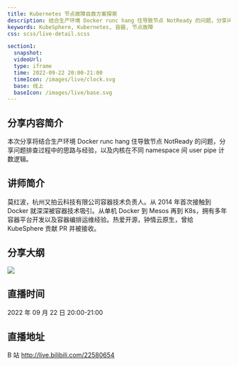 ```yaml
---
title: Kubernetes 节点故障自救方案探索
description: 结合生产环境 Docker runc hang 住导致节点 NotReady 的问题，分享问题排查过程中的思路与经验，以及内核在不同 namespace 间 user pipe 计数逻辑。
keywords: KubeSphere, Kubernetes, 容器, 节点故障
css: scss/live-detail.scss

section1:
  snapshot: 
  videoUrl: 
  type: iframe
  time: 2022-09-22 20:00-21:00
  timeIcon: /images/live/clock.svg
  base: 线上
  baseIcon: /images/live/base.svg
---
```

## 分享内容简介

本次分享将结合生产环境 Docker runc hang 住导致节点 NotReady 的问题，分享问题排查过程中的思路与经验，以及内核在不同 namespace 间 user pipe 计数逻辑。

## 讲师简介

莫红波，杭州又拍云科技有限公司容器技术负责人。从 2014 年首次接触到 Docker 就深深被容器技术吸引。从单机 Docker 到 Mesos 再到 K8s，拥有多年容器平台开发以及容器编排运维经验。热爱开源，钟情云原生，曾给 KubeSphere 贡献 PR 并被接收。

## 分享大纲

![](https://pek3b.qingstor.com/kubesphere-community/images/k8s0922-live.png)

## 直播时间

2022 年 09 月 22 日 20:00-21:00

## 直播地址

B 站  http://live.bilibili.com/22580654


